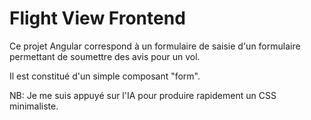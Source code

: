 # Flight View Frontend

Ce projet Angular correspond à un formulaire de saisie d'un formulaire permettant de soumettre des avis pour un vol.

Il est constitué d'un simple composant "form".

NB: Je me suis appuyé sur l'IA pour produire rapidement un CSS minimaliste.
